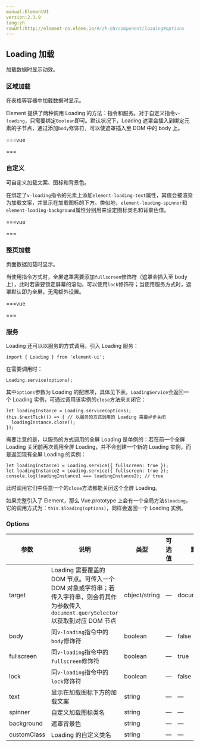 ```yaml
---
manual:ElementUI
version:2.3.9
lang:zh
rawUrl:http://element-cn.eleme.io/#/zh-CN/component/loading#options
---
```



## Loading 加载<a name="loading-jia-zai"></a>


加载数据时显示动效。


### 区域加载<a name="qu-yu-jia-zai"></a>


在表格等容器中加载数据时显示。



Element 提供了两种调用 Loading 的方法：指令和服务。对于自定义指令`v-loading`，只需要绑定`Boolean`即可。默认状况下，Loading 遮罩会插入到绑定元素的子节点，通过添加`body`修饰符，可以使遮罩插入至 DOM 中的 body 上。


===vue
<template>
  <el-table
    v-loading="loading"
    :data="tableData"
    style="width: 100%">
    <el-table-column
      prop="date"
      label="日期"
      width="180">
    </el-table-column>
    <el-table-column
      prop="name"
      label="姓名"
      width="180">
    </el-table-column>
    <el-table-column
      prop="address"
      label="地址">
    </el-table-column>
  </el-table>
</template>

<script>
module.exports =  {
    data() {
      return {
        tableData: [{
          date: '2016-05-03',
          name: '王小虎',
          address: '上海市普陀区金沙江路 1518 弄'
        }, {
          date: '2016-05-02',
          name: '王小虎',
          address: '上海市普陀区金沙江路 1518 弄'
        }, {
          date: '2016-05-04',
          name: '王小虎',
          address: '上海市普陀区金沙江路 1518 弄'
        }],
        loading: true
      };
    }
  };
</script>

<style>
  body {
    margin: 0;
  }
</style>
===




### 自定义<a name="zi-ding-yi"></a>


可自定义加载文案、图标和背景色。



在绑定了`v-loading`指令的元素上添加`element-loading-text`属性，其值会被渲染为加载文案，并显示在加载图标的下方。类似地，`element-loading-spinner`和`element-loading-background`属性分别用来设定图标类名和背景色值。


===vue
<template>
  <el-table
    v-loading="loading2"
    element-loading-text="拼命加载中"
    element-loading-spinner="el-icon-loading"
    element-loading-background="rgba(0, 0, 0, 0.8)"
    :data="tableData"
    style="width: 100%">
    <el-table-column
      prop="date"
      label="日期"
      width="180">
    </el-table-column>
    <el-table-column
      prop="name"
      label="姓名"
      width="180">
    </el-table-column>
    <el-table-column
      prop="address"
      label="地址">
    </el-table-column>
  </el-table>
</template>

<script>
module.exports =  {
    data() {
      return {
        tableData: [{
          date: '2016-05-03',
          name: '王小虎',
          address: '上海市普陀区金沙江路 1518 弄'
        }, {
          date: '2016-05-02',
          name: '王小虎',
          address: '上海市普陀区金沙江路 1518 弄'
        }, {
          date: '2016-05-04',
          name: '王小虎',
          address: '上海市普陀区金沙江路 1518 弄'
        }],
        loading2: true
      };
    }
  };
</script>


===




### 整页加载<a name="zheng-ye-jia-zai"></a>


页面数据加载时显示。



当使用指令方式时，全屏遮罩需要添加`fullscreen`修饰符（遮罩会插入至 body 上），此时若需要锁定屏幕的滚动，可以使用`lock`修饰符；当使用服务方式时，遮罩默认即为全屏，无需额外设置。


===vue
<template>
  <el-button
    type="primary"
    @click="openFullScreen"
    v-loading.fullscreen.lock="fullscreenLoading">
    指令方式
  </el-button>
  <el-button
    type="primary"
    @click="openFullScreen2">
    服务方式
  </el-button>
</template>

<script>
module.exports =  {
    data() {
      return {
        fullscreenLoading: false
      }
    },
    methods: {
      openFullScreen() {
        this.fullscreenLoading = true;
        setTimeout(() => {
          this.fullscreenLoading = false;
        }, 2000);
      },
      openFullScreen2() {
        const loading = this.$loading({
          lock: true,
          text: 'Loading',
          spinner: 'el-icon-loading',
          background: 'rgba(0, 0, 0, 0.7)'
        });
        setTimeout(() => {
          loading.close();
        }, 2000);
      }
    }
  }
</script>


===




### 服务<a name="fu-wu"></a>


Loading 还可以以服务的方式调用。引入 Loading 服务：


```
import { Loading } from 'element-ui';

```


在需要调用时：


```
Loading.service(options);

```


其中`options`参数为 Loading 的配置项，具体见下表。`LoadingService`会返回一个 Loading 实例，可通过调用该实例的`close`方法来关闭它：


```
let loadingInstance = Loading.service(options);
this.$nextTick(() => { // 以服务的方式调用的 Loading 需要异步关闭
  loadingInstance.close();
});

```


需要注意的是，以服务的方式调用的全屏 Loading 是单例的：若在前一个全屏 Loading 关闭前再次调用全屏 Loading，并不会创建一个新的 Loading 实例，而是返回现有全屏 Loading 的实例：


```
let loadingInstance1 = Loading.service({ fullscreen: true });
let loadingInstance2 = Loading.service({ fullscreen: true });
console.log(loadingInstance1 === loadingInstance2); // true

```


此时调用它们中任意一个的`close`方法都能关闭这个全屏 Loading。



如果完整引入了 Element，那么 Vue.prototype 上会有一个全局方法`$loading`，它的调用方式为：`this.$loading(options)`，同样会返回一个 Loading 实例。


### Options<a name="options"></a>
参数 | 说明 | 类型 | 可选值 | 默认值 
 ---  |  ---  |  ---  |  ---  |  ---  | 
target | Loading 需要覆盖的 DOM 节点。可传入一个 DOM 对象或字符串；若传入字符串，则会将其作为参数传入`document.querySelector`以获取到对应 DOM 节点 | object/string | — | document.body 
body | 同`v-loading`指令中的`body`修饰符 | boolean | — | false 
fullscreen | 同`v-loading`指令中的`fullscreen`修饰符 | boolean | — | true 
lock | 同`v-loading`指令中的`lock`修饰符 | boolean | — | false 
text | 显示在加载图标下方的加载文案 | string | — | — 
spinner | 自定义加载图标类名 | string | — | — 
background | 遮罩背景色 | string | — | — 
customClass | Loading 的自定义类名 | string | — | — 

